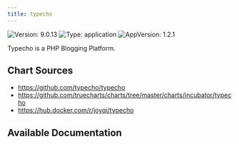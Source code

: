 ```yaml
---
title: typecho
---
```


![Version: 9.0.13](https://img.shields.io/badge/Version-9.0.13-informational?style=flat-square) ![Type: application](https://img.shields.io/badge/Type-application-informational?style=flat-square) ![AppVersion: 1.2.1](https://img.shields.io/badge/AppVersion-1.2.1-informational?style=flat-square)

Typecho is a PHP Blogging Platform.

## Chart Sources

- https://github.com/typecho/typecho
- https://github.com/truecharts/charts/tree/master/charts/incubator/typecho
- https://hub.docker.com/r/joyqi/typecho

## Available Documentation

